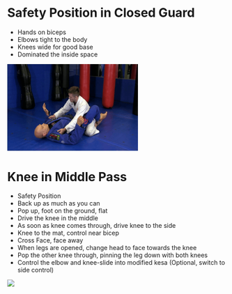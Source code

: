 # Safety Position in Closed Guard

* Hands on biceps
* Elbows tight to the body
* Knees wide for good base
* Dominated the inside space

<img src="https://github.com/gbjewjitsu/bjj/blob/main/media/safety%20position.gif" width="300"/>

# Knee in Middle Pass

* Safety Position
* Back up as much as you can
* Pop up, foot on the ground, flat
* Drive the knee in the middle
* As soon as knee comes through, drive knee to the side
* Knee to the mat, control near bicep
* Cross Face, face away
* When legs are opened, change head to face towards the knee
* Pop the other knee through, pinning the leg down with both knees
* Control the elbow and knee-slide into modified kesa (Optional, switch to side control)

<img src="https://github.com/gbjewjitsu/bjj/blob/main/media/Knee-Middle-Pass.gif" width ="300"/>



